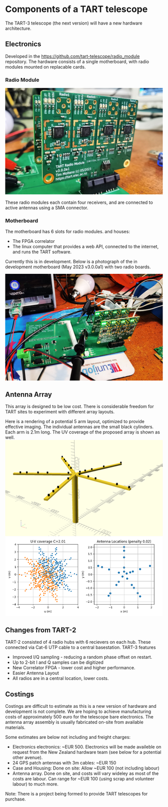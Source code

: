 # Components of a TART telescope

The TART-3 telescope (the next version) will have a new hardware architecture.

## Electronics

Developed in the https://github.com/tart-telescope/radio_module repository. The hardware consists of a single motherboard, with radio modules mounted on replacable cards.

### Radio Module

![TART-3 Radio Module](./tart3_radio_module.jpg)

These radio modules each contain four receivers, and are connected to active antennas using a SMA connector. 

### Motherboard

The motherboard has 6 slots for radio modules. and houses:
* The FPGA correlator
* The linux computer that provides a web API, connected to the internet, and runs the TART software.

Currently this is in development. Below is a photograph of the in development motherboard (May 2023 v3.0.0a1) with two radio boards. 

![TART-3 Motherboard](./motherboard3a1.jpg)

## Antenna Array

This array is designed to be low cost. There is considerable freedom for TART sites to experiment with different array layouts.

Here is a rendering of a potential 5 arm layout, optimized to provide effective imaging. The individual antennas are the small black cylinders. Each arm is 2.1m long. The UV coverage of the proposed array is shown as well. 
![TART-3 five arm rendering](./optimized_array.png)
![TART-3 five arm](./uv_coverage.png)

## Changes from TART-2

TART-2 consisted of 4 radio hubs with 6 recievers on each hub. These connected via Cat-6 UTP cable to a central basestation. TART-3 features

* Improved I/Q sampling - reducing a random phase offset on restart.
* Up to 2-bit I and Q samples can be digitized
* New Correlator FPGA - lower cost and higher performance.
* Easier Antenna Layout
* All radios are in a central location, lower costs.


## Costings

Costings are difficult to estimate as this is a new version of hardware and development is not complete. We are hoping to achieve manufacturing costs of approximately 500 euro for the telescope bare electronics. The antenna array assembly is usually fabricated on-site from available materials. 

Some extimates are below not including and freight charges:
* Electronics electronics: ~EUR 500. Electronics will be made availeble on request from the New Zealand hardware team (see below for a potential other avenue). 
* 24 GPS patch antennas with 3m cables: ~EUR 150
* Case and Housing: Done on site: Allow ~EUR 100 (not including labour)
* Antenna array. Done on site, and costs will vary wideley as most of the costs are labour.  Can range for ~EUR 100 (using scrap and volunteer labour) to much more.

Note: There is a project being formed to provide TART telescopes for purchase.
